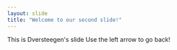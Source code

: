 ```yaml
---
layout: slide
title: "Welcome to our second slide!"
---
```

This is Dversteegen's slide
Use the left arrow to go back!
